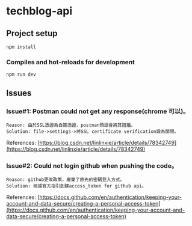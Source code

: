 # techblog-api

## Project setup

```
npm install
```

### Compiles and hot-reloads for development

```
npm run dev
```

## Issues

### Issue#1: Postman could not get any response(chrome 可以)。

```
Reason: 由於SSL憑證為自簽憑證，postman預設會將其阻擋。
Solution: file->settings->將SSL certificate verification設為關閉。
```

References: [https://blog.csdn.net/linlinxie/article/details/78342749](https://blog.csdn.net/linlinxie/article/details/78342749)

### Issue#2: Could not login github when pushing the code。

```
Reason: github更改政策，廢棄了原先的密碼登入方式。
Solution: 根據官方指引創建access_token for github api。
```

References: [https://docs.github.com/en/authentication/keeping-your-account-and-data-secure/creating-a-personal-access-token](https://docs.github.com/en/authentication/keeping-your-account-and-data-secure/creating-a-personal-access-token)
